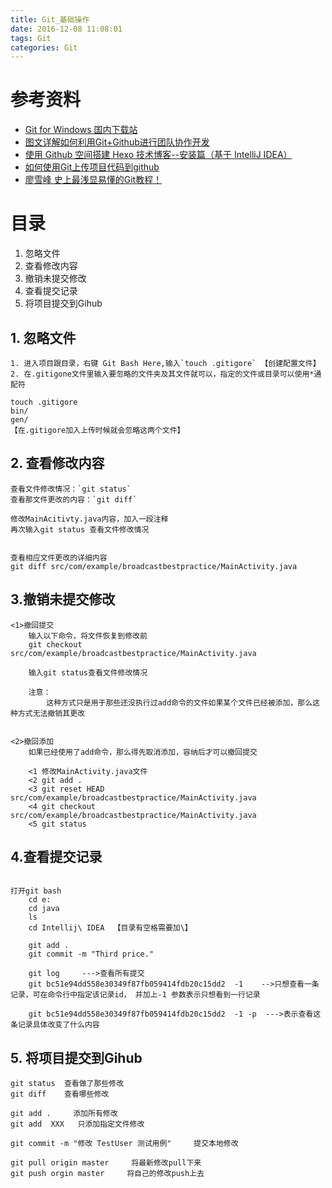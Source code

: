 ```yaml
---
title: Git_基础操作
date: 2016-12-08 11:08:01
tags: Git
categories: Git
---
```



# 参考资料
+ [Git for Windows 国内下载站](https://github.com/waylau/git-for-win)
+ [图文详解如何利用Git+Github进行团队协作开发](https://zhuanlan.zhihu.com/p/23478654)
+ [使用 Github 空间搭建 Hexo 技术博客--安装篇（基于 IntelliJ IDEA）](http://code.youmeek.com/2016/02/28/2016/02/Hexo/)
+ [如何使用Git上传项目代码到github](http://1ke.co/course/194)
+ [廖雪峰 史上最浅显易懂的Git教程！](https://www.liaoxuefeng.com/wiki/0013739516305929606dd18361248578c67b8067c8c017b000)


# 目录
1. 忽略文件
2. 查看修改内容
3. 撤销未提交修改
4. 查看提交记录
5. 将项目提交到Gihub



## 1. 忽略文件
```
1. 进入项目跟目录，右键 Git Bash Here,输入`touch .gitigore` 【创建配置文件】
2. 在.gitigone文件里输入要忽略的文件夹及其文件就可以，指定的文件或目录可以使用*通配符

touch .gitigore
bin/
gen/
【在.gitigore加入上传时候就会忽略这两个文件】

```


## 2. 查看修改内容
```
查看文件修改情况：`git status`   
查看那文件更改的内容：`git diff`

修改MainAcitivty.java内容，加入一段注释
再次输入git status 查看文件修改情况


查看相应文件更改的详细内容 
git diff src/com/example/broadcastbestpractice/MainActivity.java
```


## 3.撤销未提交修改
```
<1>撤回提交
	输入以下命令，将文件恢复到修改前
	git checkout src/com/example/broadcastbestpractice/MainActivity.java

	输入git status查看文件修改情况

	注意：
	    这种方式只是用于那些还没执行过add命令的文件如果某个文件已经被添加，那么这种方式无法撤销其更改


<2>撤回添加
	如果已经使用了add命令，那么得先取消添加，容纳后才可以撤回提交

    <1 修改MainActivity.java文件
    <2 git add .
    <3 git reset HEAD src/com/example/broadcastbestpractice/MainActivity.java
    <4 git checkout src/com/example/broadcastbestpractice/MainActivity.java
    <5 git status
```


## 4.查看提交记录
```

打开git bash 
    cd e: 
    cd java
    ls
    cd Intellij\ IDEA  【目录有空格需要加\】

    git add .
    git commit -m "Third price."

    git log     --->查看所有提交
    git bc51e94dd558e30349f87fb059414fdb20c15dd2  -1    -->只想查看一条记录，可在命令行中指定该记录id， 并加上-1 参数表示只想看到一行记录

    git bc51e94dd558e30349f87fb059414fdb20c15dd2  -1 -p  --->表示查看这条记录具体改变了什么内容

```


## 5. 将项目提交到Gihub
```
git status  查看做了那些修改
git diff    查看哪些修改

git add .     添加所有修改
git add  XXX   只添加指定文件修改

git commit -m "修改 TestUser 测试用例"     提交本地修改

git pull origin master     将最新修改pull下来
git push orgin master     将自己的修改push上去

```